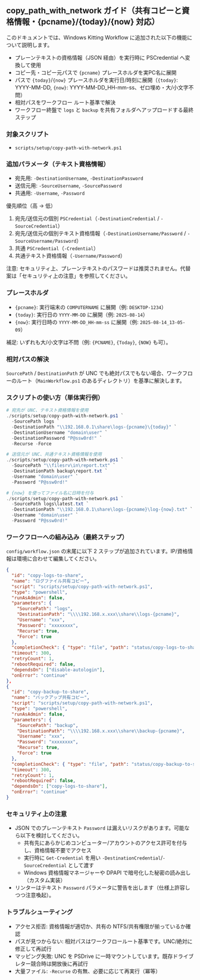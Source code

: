 ## copy_path_with_network ガイド（共有コピーと資格情報・{pcname}/{today}/{now} 対応）

このドキュメントでは、Windows Kitting Workflow に追加された以下の機能について説明します。

- プレーンテキストの資格情報（JSON 経由）を実行時に PSCredential へ変換して使用
- コピー先・コピー元パスで `{pcname}` プレースホルダを実PC名に展開
- パスで `{today}`/`{now}` プレースホルダを実行日/時刻に展開（`{today}`: YYYY-MM-DD, `{now}`: YYYY-MM-DD_HH-mm-ss、ゼロ埋め・大/小文字不問）
- 相対パスをワークフロー ルート基準で解決
- ワークフロー終盤で `logs` と `backup` を共有フォルダへアップロードする最終ステップ

### 対象スクリプト

- `scripts/setup/copy-path-with-network.ps1`

### 追加パラメータ（テキスト資格情報）

- 宛先用: `-DestinationUsername`, `-DestinationPassword`
- 送信元用: `-SourceUsername`, `-SourcePassword`
- 共通用: `-Username`, `-Password`

優先順位（高 → 低）

1. 宛先/送信元の個別 `PSCredential`（`-DestinationCredential` / `-SourceCredential`）
2. 宛先/送信元の個別テキスト資格情報（`-DestinationUsername/Password` / `-SourceUsername/Password`）
3. 共通 `PSCredential`（`-Credential`）
4. 共通テキスト資格情報（`-Username/Password`）

注意: セキュリティ上、プレーンテキストのパスワードは推奨されません。代替案は「セキュリティ上の注意」を参照してください。

### プレースホルダ

- `{pcname}`: 実行端末の `COMPUTERNAME` に展開（例: `DESKTOP-1234`）
- `{today}`: 実行日の `YYYY-MM-DD` に展開（例: `2025-08-14`）
- `{now}`: 実行日時の `YYYY-MM-DD_HH-mm-ss` に展開（例: `2025-08-14_13-05-09`）

補足: いずれも大/小文字は不問（例: `{PCNAME}`, `{Today}`, `{NOW}` も可）。

### 相対パスの解決

`SourcePath` / `DestinationPath` が UNC でも絶対パスでもない場合、ワークフローのルート（`MainWorkflow.ps1` のあるディレクトリ）を基準に解決します。

### スクリプトの使い方（単体実行例）

```powershell
# 宛先が UNC、テキスト資格情報を使用
./scripts/setup/copy-path-with-network.ps1 `
  -SourcePath logs `
  -DestinationPath "\\192.168.0.1\share\logs-{pcname}\{today}" `
  -DestinationUsername "domain\user" `
  -DestinationPassword "P@ssw0rd!" `
  -Recurse -Force

# 送信元が UNC、共通テキスト資格情報を使用
./scripts/setup/copy-path-with-network.ps1 `
  -SourcePath "\\filesrv\in\report.txt" `
  -DestinationPath backup\report.txt `
  -Username "domain\user" `
  -Password "P@ssw0rd!"
```

```powershell
# {now} を使ってファイル名に日時を付与
./scripts/setup/copy-path-with-network.ps1 `
  -SourcePath logs\latest.txt `
  -DestinationPath "\\192.168.0.1\share\logs-{pcname}\log-{now}.txt" `
  -Username "domain\user" `
  -Password "P@ssw0rd!"
```

### ワークフローへの組み込み（最終ステップ）

`config/workflow.json` の末尾に以下 2 ステップが追加されています。IP/資格情報は環境に合わせて編集してください。

```json
{
  "id": "copy-logs-to-share",
  "name": "ログファイル共有コピー",
  "script": "scripts/setup/copy-path-with-network.ps1",
  "type": "powershell",
  "runAsAdmin": false,
  "parameters": {
    "SourcePath": "logs",
    "DestinationPath": "\\\\192.168.x.xxx\\share\\logs-{pcname}",
    "Username": "xxx",
    "Password": "xxxxxxxx",
    "Recurse": true,
    "Force": true
  },
  "completionCheck": { "type": "file", "path": "status/copy-logs-to-share.completed" },
  "timeout": 300,
  "retryCount": 1,
  "rebootRequired": false,
  "dependsOn": ["disable-autologin"],
  "onError": "continue"
},
{
  "id": "copy-backup-to-share",
  "name": "バックアップ共有コピー",
  "script": "scripts/setup/copy-path-with-network.ps1",
  "type": "powershell",
  "runAsAdmin": false,
  "parameters": {
    "SourcePath": "backup",
    "DestinationPath": "\\\\192.168.x.xxx\\share\\backup-{pcname}",
    "Username": "xxx",
    "Password": "xxxxxxxx",
    "Recurse": true,
    "Force": true
  },
  "completionCheck": { "type": "file", "path": "status/copy-backup-to-share.completed" },
  "timeout": 300,
  "retryCount": 1,
  "rebootRequired": false,
  "dependsOn": ["copy-logs-to-share"],
  "onError": "continue"
}
```

### セキュリティ上の注意

- JSON でのプレーンテキスト `Password` は漏えいリスクがあります。可能なら以下を検討してください。
  - 共有先にあらかじめコンピューター/アカウントのアクセス許可を付与し、資格情報不要でアクセス
  - 実行時に `Get-Credential` を用い `-DestinationCredential`/`-SourceCredential` として渡す
  - Windows 資格情報マネージャーや DPAPI で暗号化した秘密の読み出し（カスタム実装）
- リンターはテキスト `Password` パラメータに警告を出します（仕様上許容しつつ注意喚起）。

### トラブルシューティング

- アクセス拒否: 資格情報が適切か、共有の NTFS/共有権限が揃っているか確認
- パスが見つからない: 相対パスはワークフロールート基準です。UNC/絶対に修正して再試行
- マッピング失敗: UNC を PSDrive に一時マウントしています。既存ドライブレター競合時は開放後に再試行
- 大量ファイル: `-Recurse` の有無、必要に応じて再実行（冪等）
